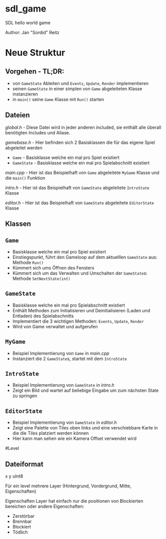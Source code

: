 # sdl_game
SDL hello world game

Author: Jan "Sordid" Reitz

Neue Struktur
=

Vorgehen - TL;DR:
-
- von `GameState` Ableiten und `Events`, `Update`, `Render` implementieren
- seinen `GameState` in einer simplen von `Game` abgeleiteten Klasse instanzieren
- in `main()` seine `Game` Klasse mit `Run()` starten 

Dateien
-

_global.h_ - Diese Datei wird in jeder anderen included, sie enthält alle überall benötigten Includes und Aliase.

_gamebase.h_ - Hier befinden sich 2 Basisklassen die für das eigene Spiel abgeleitet werden
- `Game` - Basisklasse welche ein mal pro Spiel existiert  
- `GameState` - Basisklasse welche ein mal pro Spielabschnitt existiert 

_main.cpp_ - Hier ist das Beispielhaft von `Game` abgeleitete `MyGame` Klasse und die `main()` Funktion

_intro.h_ - Hier ist das Beispielhaft von `GameState` abgeleitete `IntroState` Klasse

_editor.h_ - Hier ist das Beispielhaft von `GameState` abgeleitete `EditorState` Klasse


Klassen
-

`Game`
-
- Basisklasse welche ein mal pro Spiel existiert
- Einstiegspunkt, führt den Gameloop auf dem aktuelllen `GameState` aus: Methode `Run()`
- Kümmert sich ums Öffnen des Fensters
- Kümmert sich um das Verwalten und Umschalten der `GameState`s: Methode `SetNextState(int)`
  
`GameState`
-
- Basisklasse welche ein mal pro Spielabschnitt existiert
- Enthält Methoden zum Initialisieren und Deinitialisieren (Laden und Entladen) des Spielabschnitts
- Implementiert die 3 wichtigen Methoden: `Events`, `Update`, `Render`
- Wird von Game verwaltet und aufgerufen

`MyGame`
-
- Beispiel Implementierung von `Game` in _main.cpp_
- Instanziert die 2 `GameState`s, startet mit dem `IntroState`

`IntroState`
-
- Beispiel Implementierung von `GameState` in _intro.h_
- Zeigt ein Bild und wartet auf beliebige Eingabe um zum nächsten State zu springen

`EditorState`
-
- Beispiel Implementierung von `GameState` in _editor.h_
- Zeigt eine Palette von Tiles oben links und eine verschiebbare Karte in die die Tiles platziert werden können
- Hier kann man sehen wie ein Kamera Offset verwendet wird

#Level

## Dateiformat
x y <LEVEL>
uInt8

Für ein level mehrere Layer (Hintergrund, Vordergrund, Mitte, Eigenschaften)

Eigenschaften Layer hat einfach nur die positionen von Blockierten bereichen oder andere Eigenschaften:
- Zerstörbar
- Brennbar
- Blockiert
- Tödlich

